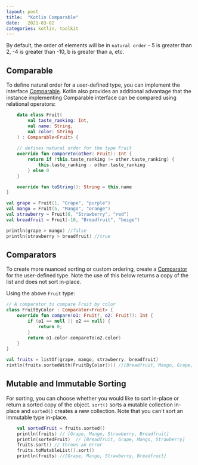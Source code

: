 ```yaml
---
layout: post
title:  "Kotlin Comparable"
date:   2021-03-02
categories: kotlin, toolkit
---
```


By default, the order of elements will be in `natural order` - 5 is greater than 2, -4 is greater than -10, b is greater than a, etc.

## Comparable
To define natural order for a user-defined type, you can implement the interface [Comparable](https://kotlinlang.org/api/latest/jvm/stdlib/kotlin/-comparable/). Kotlin also provides an additional advantage that the instance implementing Comparable interface can be compared using relational operators:

```kotlin
    data class Fruit(
        val taste_ranking: Int,
        val name: String,
        val color: String
    ) : Comparable<Fruit> {
    
    // defines natural order for the type Fruit
    override fun compareTo(other: Fruit): Int {
        return if (this.taste_ranking != other.taste_ranking) {
            this.taste_ranking - other.taste_ranking
        } else 0
    }

    override fun toString(): String = this.name
}

val grape = Fruit(1, "Grape", "purple")
val mango = Fruit(5, "Mango", "orange")
val strawberry = Fruit(6, "Strawberry", "red")
val breadfruit = Fruit(-10, "Breadfruit", "beige")

println(grape > mango) //false
println(strawberry > breadfruit) //true
```

## Comparators
To create more nuanced sorting or custom ordering, create a [Comparator](https://kotlinlang.org/api/latest/jvm/stdlib/kotlin/-comparator/) for the user-defined type. Note the use of this below returns a copy of the list and does not sort in-place.

Using the above `Fruit` type:

```kotlin
// A comparator to compare Fruit by color 
class FruitByColor : Comparator<Fruit> {
    override fun compare(o1: Fruit?, o2: Fruit?): Int {
        if (o1 == null || o2 == null) {
            return 0;
        }
        return o1.color.compareTo(o2.color)
    }
}

val fruits = listOf(grape, mango, strawberry, breadfruit)
rintln(fruits.sortedWith(FruitByColor())) //[Breadfruit, Mango, Grape, Strawberry]
```

## Mutable and Immutable Sorting

For sorting, you can choose whether you would like to sort in-place or return a sorted copy of the object.
`sort()` sorts a mutable collection in-place and `sorted()` creates a new collection. Note that you can't sort an immutable type in-place.

```kotlin
    val sortedFruit = fruits.sorted()
    println(fruits) // [Grape, Mango, Strawberry, Breadfruit]
    println(sortedFruit)  // [Breadfruit, Grape, Mango, Strawberry]
    fruits.sort() // throws an error
    fruits.toMutableList().sort()
    println(fruits) //[Grape, Mango, Strawberry, Breadfruit]

```


